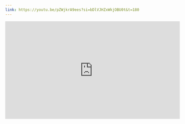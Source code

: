 ```yaml
---
link: https://youtu.be/pZWjkrA9ees?si=bDlVJHZxWkjOBU0t&t=180
---
```

<iframe width="560" height="315" src="https://www.youtube.com/embed/pZWjkrA9ees?si=bDlVJHZxWkjOBU0t&amp;start=180" title="YouTube video player" frameborder="0" allow="accelerometer; autoplay; clipboard-write; encrypted-media; gyroscope; picture-in-picture; web-share" referrerpolicy="strict-origin-when-cross-origin" allowfullscreen></iframe>
